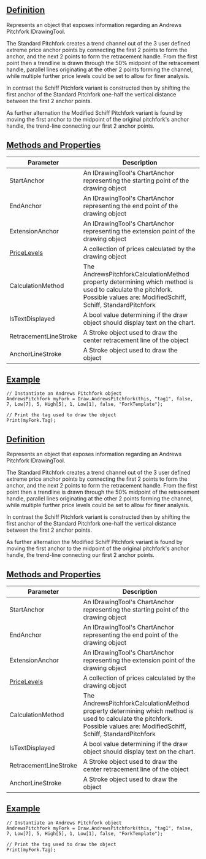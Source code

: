## [Definition](https://developer.ninjatrader.com/docs/desktop/andrewspitchfork\#definition)

Represents an object that exposes information regarding an Andrews Pitchfork IDrawingTool.

The Standard Pitchfork creates a trend channel out of the 3 user defined extreme price anchor points by connecting the first 2 points to form the anchor, and the next 2 points to form the retracement handle. From the first point then a trendline is drawn through the 50% midpoint of the retracement handle, parallel lines originating at the other 2 points forming the channel, while multiple further price levels could be set to allow for finer analysis.

In contrast the Schiff Pitchfork variant is constructed then by shifting the first anchor of the Standard Pitchfork one-half the vertical distance between the first 2 anchor points.

As further alternation the Modified Schiff Pitchfork variant is found by moving the first anchor to the midpoint of the original pitchfork's anchor handle, the trend-line connecting our first 2 anchor points.

## [Methods and Properties](https://developer.ninjatrader.com/docs/desktop/andrewspitchfork\#methods-and-properties)

| Parameter | Description |
| --- | --- |
| StartAnchor | An IDrawingTool's ChartAnchor representing the starting point of the drawing object |
| EndAnchor | An IDrawingTool's ChartAnchor representing the end point of the drawing object |
| ExtensionAnchor | An IDrawingTool's ChartAnchor representing the extension point of the drawing object |
| [PriceLevels](https://developer.ninjatrader.com/docs/desktop/pricelevels) | A collection of prices calculated by the drawing object |
| CalculationMethod | The AndrewsPitchforkCalculationMethod property determining which method is used to calculate the pitchfork. Possible values are: ModifiedSchiff, Schiff, StandardPitchfork |
| IsTextDisplayed | A bool value determining if the draw object should display text on the chart. |
| RetracementLineStroke | A Stroke object used to draw the center retracement line of the object |
| AnchorLineStroke | A Stroke object used to draw the object |

## [Example](https://developer.ninjatrader.com/docs/desktop/andrewspitchfork\#example)

```jsx-150469391 csharp
// Instantiate an Andrews Pitchfork object
AndrewsPitchfork myFork = Draw.AndrewsPitchfork(this, "tag1", false, 7, Low[7], 5, High[5], 1, Low[1], false, "ForkTemplate");

// Print the tag used to draw the object
Print(myFork.Tag);

```

## [Definition](https://developer.ninjatrader.com/docs/desktop/andrewspitchfork\#definition)

Represents an object that exposes information regarding an Andrews Pitchfork IDrawingTool.

The Standard Pitchfork creates a trend channel out of the 3 user defined extreme price anchor points by connecting the first 2 points to form the anchor, and the next 2 points to form the retracement handle. From the first point then a trendline is drawn through the 50% midpoint of the retracement handle, parallel lines originating at the other 2 points forming the channel, while multiple further price levels could be set to allow for finer analysis.

In contrast the Schiff Pitchfork variant is constructed then by shifting the first anchor of the Standard Pitchfork one-half the vertical distance between the first 2 anchor points.

As further alternation the Modified Schiff Pitchfork variant is found by moving the first anchor to the midpoint of the original pitchfork's anchor handle, the trend-line connecting our first 2 anchor points.

## [Methods and Properties](https://developer.ninjatrader.com/docs/desktop/andrewspitchfork\#methods-and-properties)

| Parameter | Description |
| --- | --- |
| StartAnchor | An IDrawingTool's ChartAnchor representing the starting point of the drawing object |
| EndAnchor | An IDrawingTool's ChartAnchor representing the end point of the drawing object |
| ExtensionAnchor | An IDrawingTool's ChartAnchor representing the extension point of the drawing object |
| [PriceLevels](https://developer.ninjatrader.com/docs/desktop/pricelevels) | A collection of prices calculated by the drawing object |
| CalculationMethod | The AndrewsPitchforkCalculationMethod property determining which method is used to calculate the pitchfork. Possible values are: ModifiedSchiff, Schiff, StandardPitchfork |
| IsTextDisplayed | A bool value determining if the draw object should display text on the chart. |
| RetracementLineStroke | A Stroke object used to draw the center retracement line of the object |
| AnchorLineStroke | A Stroke object used to draw the object |

## [Example](https://developer.ninjatrader.com/docs/desktop/andrewspitchfork\#example)

```jsx-150469391 csharp
// Instantiate an Andrews Pitchfork object
AndrewsPitchfork myFork = Draw.AndrewsPitchfork(this, "tag1", false, 7, Low[7], 5, High[5], 1, Low[1], false, "ForkTemplate");

// Print the tag used to draw the object
Print(myFork.Tag);

```